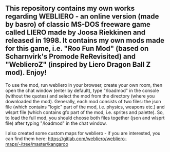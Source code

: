 This repository contains my own works regarding WEBLIERO - an online version (made by basro) of classic MS-DOS freeware game called LIERO made by Joosa Riekkinen and released in 1998. It contains my own mods made for this game, i.e. "Roo Fun Mod" (based on Scharnvirk's Promode ReRevisited) and "WeblieroZ" (inspired by Liero Dragon Ball Z mod). Enjoy!
---------------------------------------------------
To use the mod, run webliero in your browser, create your own room, then open the chat window (enter by default), type "/loadmod" in the console (without the quotes) and select the mod from the directory (where you downloaded the mod). Generally, each mod consists of two files: the json file (which contains "logic" part of the mod, i.e. physics, weapons etc.) and wlsprt file (which contains gfx part of the mod, i.e. sprites and palette). So, to load the full mod, you should choose both files together (json and wlsprt file) after typing "/loadmod" in the chat window.

I also created some custom maps for webliero - if you are interested, you can find them here: https://gitlab.com/webliero/webliero-maps/-/tree/master/kangaroo
